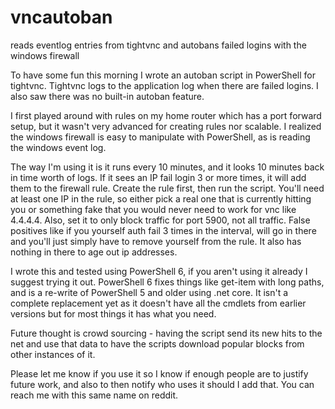 # vncautoban
reads eventlog entries from tightvnc and autobans failed logins with the windows firewall

To have some fun this morning I wrote an autoban script in PowerShell for tightvnc. Tightvnc logs to the application log when there are failed logins. I also saw there was no built-in autoban feature.

I first played around with rules on my home router which has a port forward setup, but it wasn't very advanced for creating rules nor scalable. I realized the windows firewall is easy to manipulate with PowerShell, as is reading the windows event log.

The way I'm using it is it runs every 10 minutes, and it looks 10 minutes back in time worth of logs. If it sees an IP fail login 3 or more times, it will add them to the firewall rule. Create the rule first, then run the script. You'll need at least one IP in the rule, so either pick a real one that is currently hitting you or something fake that you would never need to work for vnc like 4.4.4.4. Also, set it to only block traffic for port 5900, not all traffic. False positives like if you yourself auth fail 3 times in the interval, will go in there and you'll just simply have to remove yourself from the rule. It also has nothing in there to age out ip addresses.

I wrote this and tested using PowerShell 6, if you aren't using it already I suggest trying it out. PowerShell 6 fixes things like get-item with long paths, and is a re-write of PowerShell 5 and older using .net core. It isn't a complete replacement yet as it doesn't have all the cmdlets from earlier versions but for most things it has what you need.

Future thought is crowd sourcing - having the script send its new hits to the net and use that data to have the scripts download popular blocks from other instances of it.

Please let me know if you use it so I know if enough people are to justify future work, and also to then notify who uses it should I add that. You can reach me with this same name on reddit.
